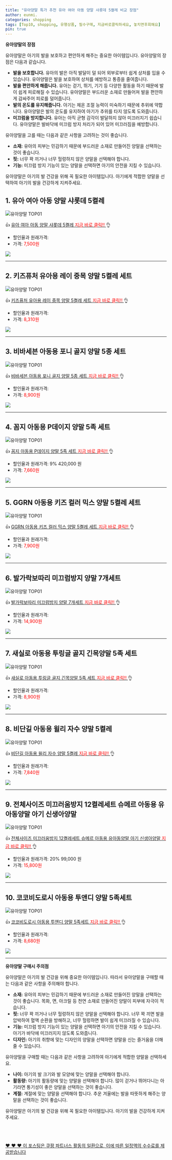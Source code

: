 ```yaml
---
title: "유아양말 특가 추천 유아 여아 아동 양말 샤롯데 5켤레 비교 장점"
author: eunmi.
categories: shopping
tags: [Top10, shopping, 유행상품, 필수구매, 지금바로클릭하세요, 놓치면후회해요]
pin: true
---
```

**유아양말의 장점**

유아양말은 아기의 발을 보호하고 편안하게 해주는 중요한 아이템입니다. 유아양말의 장점은 다음과 같습니다.

* **발을 보호합니다.** 유아의 발은 아직 발달이 덜 되어 외부로부터 쉽게 상처를 입을 수 있습니다. 유아양말은 발을 보호하여 상처를 예방하고 통증을 줄여줍니다.
* **발을 편안하게 해줍니다.** 유아는 걷기, 뛰기, 기기 등 다양한 활동을 하기 때문에 발이 쉽게 피로해질 수 있습니다. 유아양말은 부드러운 소재로 만들어져 발을 편안하게 감싸주어 피로를 덜어줍니다.
* **발의 온도를 유지해줍니다.** 아기는 체온 조절 능력이 미숙하기 때문에 추위에 약합니다. 유아양말은 발의 온도를 유지하여 아기가 추위를 타지 않도록 도와줍니다.
* **미끄럼을 방지합니다.** 유아는 아직 균형 감각이 발달하지 않아 미끄러지기 쉽습니다. 유아양말은 발바닥에 미끄럼 방지 처리가 되어 있어 미끄러짐을 예방합니다.

유아양말을 고를 때는 다음과 같은 사항을 고려하는 것이 좋습니다.

* **소재:** 유아의 피부는 민감하기 때문에 부드러운 소재로 만들어진 양말을 선택하는 것이 좋습니다.
* **핏:** 너무 꽉 끼거나 너무 헐렁하지 않은 양말을 선택해야 합니다.
* **기능:** 미끄럼 방지 기능이 있는 양말을 선택하면 아기의 안전을 지킬 수 있습니다.

유아양말은 아기의 발 건강을 위해 꼭 필요한 아이템입니다. 아기에게 적합한 양말을 선택하여 아기의 발을 건강하게 지켜주세요.

   

## 1. 유아 여아 아동 양말 샤롯데 5켤레

![유아양말 TOP01](https://thumbnail8.coupangcdn.com/thumbnails/remote/230x230ex/image/vendor_inventory/11f1/d350a2018d8e1380c4befaadd87a373f79cc37bb8b4a56e8e5c8009a5644.jpg)


👍 [유아 여아 아동 양말 샤롯데 5켤레 <font color=red> 지금 바로 클릭!! </font> ](https://link.coupang.com/re/AFFSDP?lptag=AF3617701&subid=GithubCoopas&pageKey=6061288062&traceid=V0-153&itemId=11147269966&vendorItemId=78425658455) 👌 


- 할인율과 원래가격: 
- 가격: <span style='color:red'>7,500원</span>

[![](/discount_price.png)](https://link.coupang.com/re/AFFSDP?lptag=AF3617701&subid=GithubCoopas&pageKey=6061288062&traceid=V0-153&itemId=11147269966&vendorItemId=78425658455)

---


   

## 2. 키즈퓨처 유아용 레이 중목 양말 5켤레 세트

![유아양말 TOP01](https://thumbnail9.coupangcdn.com/thumbnails/remote/230x230ex/image/rs_quotation_api/zmusyypf/328616be7d424468aa6dccdb27c25815.jpg)


👍 [키즈퓨처 유아용 레이 중목 양말 5켤레 세트 <font color=red> 지금 바로 클릭!! </font> ](https://link.coupang.com/re/AFFSDP?lptag=AF3617701&subid=GithubCoopas&pageKey=7263070556&traceid=V0-153&itemId=18504768194&vendorItemId=85643876927) 👌 


- 할인율과 원래가격: 
- 가격: <span style='color:red'>8,310원</span>

[![](/discount_price.png)](https://link.coupang.com/re/AFFSDP?lptag=AF3617701&subid=GithubCoopas&pageKey=7263070556&traceid=V0-153&itemId=18504768194&vendorItemId=85643876927)

---


   

## 3. 비바세븐 아동용 포니 골지 양말 5종 세트

![유아양말 TOP01](https://thumbnail10.coupangcdn.com/thumbnails/remote/230x230ex/image/retail/images/2021/08/12/11/1/d5ba3836-0d49-4ffa-beef-21e95c01ef49.jpg)


👍 [비바세븐 아동용 포니 골지 양말 5종 세트 <font color=red> 지금 바로 클릭!! </font> ](https://link.coupang.com/re/AFFSDP?lptag=AF3617701&subid=GithubCoopas&pageKey=6010554053&traceid=V0-153&itemId=10903548851&vendorItemId=78183401875) 👌 


- 할인율과 원래가격: 
- 가격: <span style='color:red'>8,900원</span>

[![](/discount_price.png)](https://link.coupang.com/re/AFFSDP?lptag=AF3617701&subid=GithubCoopas&pageKey=6010554053&traceid=V0-153&itemId=10903548851&vendorItemId=78183401875)

---


   

## 4. 꼼지 아동용 P데이지 양말 5족 세트

![유아양말 TOP01](https://thumbnail9.coupangcdn.com/thumbnails/remote/230x230ex/image/retail/images/2022/02/25/17/5/967dffe1-3928-4230-933e-cacd22089407.jpg)


👍 [꼼지 아동용 P데이지 양말 5족 세트 <font color=red> 지금 바로 클릭!! </font> ](https://link.coupang.com/re/AFFSDP?lptag=AF3617701&subid=GithubCoopas&pageKey=6370235811&traceid=V0-153&itemId=13489720386&vendorItemId=80743902692) 👌 


- 할인율과 원래가격: 9%  420,000   원
- 가격: <span style='color:red'>7,660원</span>

[![](/discount_price.png)](https://link.coupang.com/re/AFFSDP?lptag=AF3617701&subid=GithubCoopas&pageKey=6370235811&traceid=V0-153&itemId=13489720386&vendorItemId=80743902692)

---


   

## 5. GGRN 아동용 키즈 컬러 믹스 양말 5켤레 세트

![유아양말 TOP01](https://thumbnail8.coupangcdn.com/thumbnails/remote/230x230ex/image/retail/images/4360981324280188-20160d9c-d625-4b62-a7e9-3bd2f6de29d1.jpg)


👍 [GGRN 아동용 키즈 컬러 믹스 양말 5켤레 세트 <font color=red> 지금 바로 클릭!! </font> ](https://link.coupang.com/re/AFFSDP?lptag=AF3617701&subid=GithubCoopas&pageKey=6939560778&traceid=V0-153&itemId=16822720625&vendorItemId=84002823156) 👌 


- 할인율과 원래가격: 
- 가격: <span style='color:red'>7,900원</span>

[![](/discount_price.png)](https://link.coupang.com/re/AFFSDP?lptag=AF3617701&subid=GithubCoopas&pageKey=6939560778&traceid=V0-153&itemId=16822720625&vendorItemId=84002823156)

---


   

## 6. 발가락보따리 미끄럼방지 양말 7개세트

![유아양말 TOP01](https://thumbnail8.coupangcdn.com/thumbnails/remote/230x230ex/image/vendor_inventory/2812/591a55732c4be120f1a14f4fce6aa1a880d8d08c74f3fa6e8612d480ba42.JPG)


👍 [발가락보따리 미끄럼방지 양말 7개세트 <font color=red> 지금 바로 클릭!! </font> ](https://link.coupang.com/re/AFFSDP?lptag=AF3617701&subid=GithubCoopas&pageKey=60556211&traceid=V0-153&itemId=207835122&vendorItemId=3491906617) 👌 


- 할인율과 원래가격: 
- 가격: <span style='color:red'>14,900원</span>

[![](/discount_price.png)](https://link.coupang.com/re/AFFSDP?lptag=AF3617701&subid=GithubCoopas&pageKey=60556211&traceid=V0-153&itemId=207835122&vendorItemId=3491906617)

---


   

## 7. 새실로 아동용 투링글 골지 긴목양말 5족 세트

![유아양말 TOP01](https://thumbnail6.coupangcdn.com/thumbnails/remote/230x230ex/image/retail/images/65409697328136-56f5ef7f-f8e6-4d09-adcd-e14a7a707e65.jpg)


👍 [새실로 아동용 투링글 골지 긴목양말 5족 세트 <font color=red> 지금 바로 클릭!! </font> ](https://link.coupang.com/re/AFFSDP?lptag=AF3617701&subid=GithubCoopas&pageKey=2000913174&traceid=V0-153&itemId=3404828327&vendorItemId=71391438816) 👌 


- 할인율과 원래가격: 
- 가격: <span style='color:red'>8,900원</span>

[![](/discount_price.png)](https://link.coupang.com/re/AFFSDP?lptag=AF3617701&subid=GithubCoopas&pageKey=2000913174&traceid=V0-153&itemId=3404828327&vendorItemId=71391438816)

---


   

## 8. 비단길 아동용 윌리 자수 양말 5켤레

![유아양말 TOP01](https://thumbnail10.coupangcdn.com/thumbnails/remote/230x230ex/image/retail/images/2019/08/06/14/0/4229fafe-477b-4ba2-ac43-54a59565c541.jpg)


👍 [비단길 아동용 윌리 자수 양말 5켤레 <font color=red> 지금 바로 클릭!! </font> ](https://link.coupang.com/re/AFFSDP?lptag=AF3617701&subid=GithubCoopas&pageKey=275748002&traceid=V0-153&itemId=872723645&vendorItemId=5204332473) 👌 


- 할인율과 원래가격: 
- 가격: <span style='color:red'>7,840원</span>

[![](/discount_price.png)](https://link.coupang.com/re/AFFSDP?lptag=AF3617701&subid=GithubCoopas&pageKey=275748002&traceid=V0-153&itemId=872723645&vendorItemId=5204332473)

---


   

## 9. 전체사이즈 미끄러움방지 12켤레세트 슈메르 아동용 유아동양말 아기 신생아양말

![유아양말 TOP01](https://thumbnail9.coupangcdn.com/thumbnails/remote/230x230ex/image/vendor_inventory/f458/9271ad11c6751679e0adb4c6589f89922ea811565645c8658c9352823fac.jpg)


👍 [전체사이즈 미끄러움방지 12켤레세트 슈메르 아동용 유아동양말 아기 신생아양말 <font color=red> 지금 바로 클릭!! </font> ](https://link.coupang.com/re/AFFSDP?lptag=AF3617701&subid=GithubCoopas&pageKey=6282259626&traceid=V0-153&itemId=12905696059&vendorItemId=71583412701) 👌 


- 할인율과 원래가격: 20%  99,000   원
- 가격: <span style='color:red'>15,800원</span>

[![](/discount_price.png)](https://link.coupang.com/re/AFFSDP?lptag=AF3617701&subid=GithubCoopas&pageKey=6282259626&traceid=V0-153&itemId=12905696059&vendorItemId=71583412701)

---


   

## 10. 코코비도로시 아동용 투앤디 양말 5족세트

![유아양말 TOP01](https://thumbnail9.coupangcdn.com/thumbnails/remote/230x230ex/image/retail/images/6687122437978027-aa629809-aa71-4380-b517-e719d6f428aa.jpg)


👍 [코코비도로시 아동용 투앤디 양말 5족세트 <font color=red> 지금 바로 클릭!! </font> ](https://link.coupang.com/re/AFFSDP?lptag=AF3617701&subid=GithubCoopas&pageKey=284940778&traceid=V0-153&itemId=904152137&vendorItemId=5265405110) 👌 


- 할인율과 원래가격: 
- 가격: <span style='color:red'>8,680원</span>

[![](/discount_price.png)](https://link.coupang.com/re/AFFSDP?lptag=AF3617701&subid=GithubCoopas&pageKey=284940778&traceid=V0-153&itemId=904152137&vendorItemId=5265405110)

---
**유아양말 구매시 주의점**

유아양말은 아기의 발 건강을 위해 중요한 아이템입니다. 따라서 유아양말을 구매할 때는 다음과 같은 사항을 주의해야 합니다.

* **소재:** 유아의 피부는 민감하기 때문에 부드러운 소재로 만들어진 양말을 선택하는 것이 좋습니다. 목화, 면, 아크릴 등 천연 소재로 만들어진 양말이 피부에 자극이 적습니다.
* **핏:** 너무 꽉 끼거나 너무 헐렁하지 않은 양말을 선택해야 합니다. 너무 꽉 끼면 발을 압박하여 혈액 순환을 방해하고, 너무 헐렁하면 발이 쉽게 미끄러질 수 있습니다.
* **기능:** 미끄럼 방지 기능이 있는 양말을 선택하면 아기의 안전을 지킬 수 있습니다. 아기가 바닥에 미끄러지지 않도록 도와줍니다.
* **디자인:** 아기의 취향에 맞는 디자인의 양말을 선택하면 양말을 신는 즐거움을 더해줄 수 있습니다.

유아양말을 구매할 때는 다음과 같은 사항을 고려하여 아기에게 적합한 양말을 선택하세요.

* **나이:** 아기의 발 크기와 발 모양에 맞는 양말을 선택해야 합니다.
* **활동량:** 아기의 활동량에 맞는 양말을 선택해야 합니다. 많이 걷거나 뛰어다니는 아기라면 통기성이 좋은 양말을 선택하는 것이 좋습니다.
* **계절:** 계절에 맞는 양말을 선택해야 합니다. 추운 겨울에는 발을 따뜻하게 해주는 양말을 선택하는 것이 좋습니다.

유아양말은 아기의 발 건강을 위해 꼭 필요한 아이템입니다. 아기의 발을 건강하게 지켜주세요.<br><br><br><br><br> [ ❤ ❤ ❤ 이 포스팅은 쿠팡 파트너스 활동의 일환으로, 이에 따른 일정액의 수수료를 제공받습니다](https://link.coupang.com/a/bcEFyh)